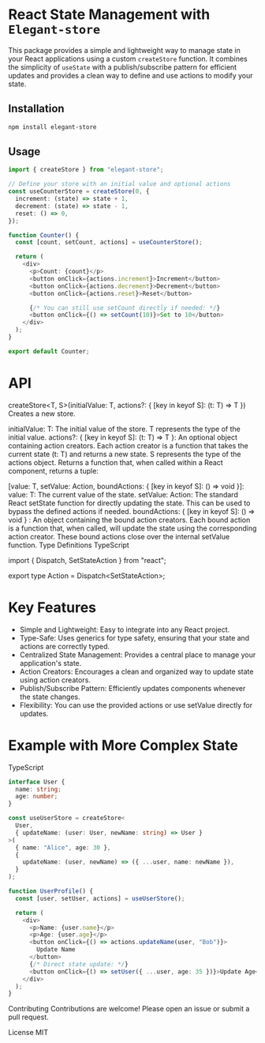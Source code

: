 # React State Management with `Elegant-store`

This package provides a simple and lightweight way to manage state in your React applications using a custom `createStore` function. It combines the simplicity of `useState` with a publish/subscribe pattern for efficient updates and provides a clean way to define and use actions to modify your state.

## Installation

```bash
npm install elegant-store
```

## Usage

```ts
import { createStore } from "elegant-store";

// Define your store with an initial value and optional actions
const useCounterStore = createStore(0, {
  increment: (state) => state + 1,
  decrement: (state) => state - 1,
  reset: () => 0,
});

function Counter() {
  const [count, setCount, actions] = useCounterStore();

  return (
    <div>
      <p>Count: {count}</p>
      <button onClick={actions.increment}>Increment</button>
      <button onClick={actions.decrement}>Decrement</button>
      <button onClick={actions.reset}>Reset</button>

      {/* You can still use setCount directly if needed: */}
      <button onClick={() => setCount(10)}>Set to 10</button>
    </div>
  );
}

export default Counter;
```

# API

createStore<T, S>(initialValue: T, actions?: { [key in keyof S]: (t: T) => T })
Creates a new store.

initialValue: T: The initial value of the store. T represents the type of the initial value.
actions?: { [key in keyof S]: (t: T) => T }: An optional object containing action creators. Each action creator is a function that takes the current state (t: T) and returns a new state. S represents the type of the actions object.
Returns a function that, when called within a React component, returns a tuple:

[value: T, setValue: Action<T>, boundActions: { [key in keyof S]: () => void }]:
value: T: The current value of the state.
setValue: Action<T>: The standard React setState function for directly updating the state. This can be used to bypass the defined actions if needed.
boundActions: { [key in keyof S]: () => void } : An object containing the bound action creators. Each bound action is a function that, when called, will update the state using the corresponding action creator. These bound actions close over the internal setValue function.
Type Definitions
TypeScript

import { Dispatch, SetStateAction } from "react";

export type Action<T> = Dispatch<SetStateAction<T>>;

# Key Features

- Simple and Lightweight: Easy to integrate into any React project.
- Type-Safe: Uses generics for type safety, ensuring that your state and actions are correctly typed.
- Centralized State Management: Provides a central place to manage your application's state.
- Action Creators: Encourages a clean and organized way to update state using action creators.
- Publish/Subscribe Pattern: Efficiently updates components whenever the state changes.
- Flexibility: You can use the provided actions or use setValue directly for updates.

# Example with More Complex State

TypeScript

```ts
interface User {
  name: string;
  age: number;
}

const useUserStore = createStore<
  User,
  { updateName: (user: User, newName: string) => User }
>(
  { name: "Alice", age: 30 },
  {
    updateName: (user, newName) => ({ ...user, name: newName }),
  }
);

function UserProfile() {
  const [user, setUser, actions] = useUserStore();

  return (
    <div>
      <p>Name: {user.name}</p>
      <p>Age: {user.age}</p>
      <button onClick={() => actions.updateName(user, "Bob")}>
        Update Name
      </button>
      {/* Direct state update: */}
      <button onClick={() => setUser({ ...user, age: 35 })}>Update Age</button>
    </div>
  );
}
```

Contributing
Contributions are welcome! Please open an issue or submit a pull request.

License
MIT
